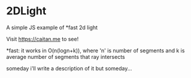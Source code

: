 # 2DLight
A simple JS example of *fast 2d light


Visit https://caitan.me to see!



*fast: it works in O(n(logn+k)), where 'n' is number of segments and k is average number of segments that ray intersects

someday i'll write a description of it but someday...
